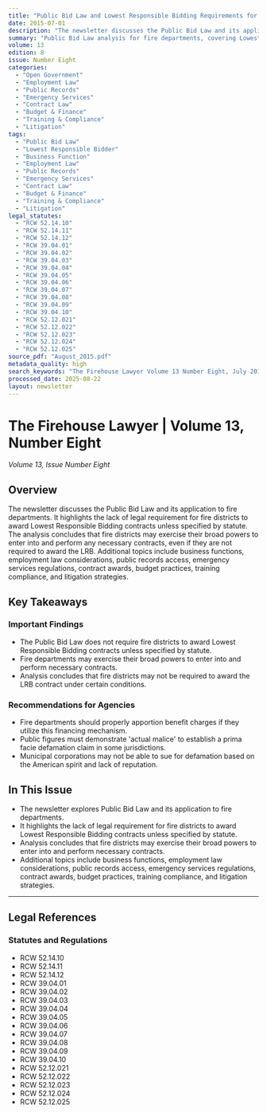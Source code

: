 ```yaml
---
title: "Public Bid Law and Lowest Responsible Bidding Requirements for Fire Districts"
date: 2015-07-01
description: "The newsletter discusses the Public Bid Law and its application to fire departments. It highlights the lack of legal requirement for fire districts to award Lowest Responsible Bidding contracts unless specified by statute. The analysis concludes that fire districts may exercise their broad powers to enter into and perform any necessary contracts, even if they are not required to award the LRB. Additional topics include business functions, employment law considerations, public records access, emergency services regulations, contract awards, budget practices, training compliance, and litigation strategies."
summary: "Public Bid Law analysis for fire departments, covering Lowest Responsible Bidding requirements and contract authority."
volume: 13
edition: 8
issue: Number Eight
categories:
  - "Open Government"
  - "Employment Law"
  - "Public Records"
  - "Emergency Services"
  - "Contract Law"
  - "Budget & Finance"
  - "Training & Compliance"
  - "Litigation"
tags:
  - "Public Bid Law"
  - "Lowest Responsible Bidder"
  - "Business Function"
  - "Employment Law"
  - "Public Records"
  - "Emergency Services"
  - "Contract Law"
  - "Budget & Finance"
  - "Training & Compliance"
  - "Litigation"
legal_statutes:
  - "RCW 52.14.10"
  - "RCW 52.14.11"
  - "RCW 52.14.12"
  - "RCW 39.04.01"
  - "RCW 39.04.02"
  - "RCW 39.04.03"
  - "RCW 39.04.04"
  - "RCW 39.04.05"
  - "RCW 39.04.06"
  - "RCW 39.04.07"
  - "RCW 39.04.08"
  - "RCW 39.04.09"
  - "RCW 39.04.10"
  - "RCW 52.12.021"
  - "RCW 52.12.022"
  - "RCW 52.12.023"
  - "RCW 52.12.024"
  - "RCW 52.12.025"
source_pdf: "August_2015.pdf"
metadata_quality: high
search_keywords: "The Firehouse Lawyer Volume 13 Number Eight, July 2015, Joseph F. Quinn Esq, newsletter contents legal updates"
processed_date: 2025-08-22
layout: newsletter
---
```


# The Firehouse Lawyer | Volume 13, Number Eight

*Volume 13, Issue Number Eight*

## Overview

The newsletter discusses the Public Bid Law and its application to fire departments. It highlights the lack of legal requirement for fire districts to award Lowest Responsible Bidding contracts unless specified by statute. The analysis concludes that fire districts may exercise their broad powers to enter into and perform any necessary contracts, even if they are not required to award the LRB. Additional topics include business functions, employment law considerations, public records access, emergency services regulations, contract awards, budget practices, training compliance, and litigation strategies.

## Key Takeaways

### Important Findings

- The Public Bid Law does not require fire districts to award Lowest Responsible Bidding contracts unless specified by statute.
- Fire departments may exercise their broad powers to enter into and perform necessary contracts.
- Analysis concludes that fire districts may not be required to award the LRB contract under certain conditions.

### Recommendations for Agencies

- Fire departments should properly apportion benefit charges if they utilize this financing mechanism.
- Public figures must demonstrate 'actual malice' to establish a prima facie defamation claim in some jurisdictions.
- Municipal corporations may not be able to sue for defamation based on the American spirit and lack of reputation.

## In This Issue

- The newsletter explores Public Bid Law and its application to fire departments.
- It highlights the lack of legal requirement for fire districts to award Lowest Responsible Bidding contracts unless specified by statute.
- Analysis concludes that fire districts may exercise their broad powers to enter into and perform necessary contracts.
- Additional topics include business functions, employment law considerations, public records access, emergency services regulations, contract awards, budget practices, training compliance, and litigation strategies.

---

## Legal References

### Statutes and Regulations

- RCW 52.14.10
- RCW 52.14.11
- RCW 52.14.12
- RCW 39.04.01
- RCW 39.04.02
- RCW 39.04.03
- RCW 39.04.04
- RCW 39.04.05
- RCW 39.04.06
- RCW 39.04.07
- RCW 39.04.08
- RCW 39.04.09
- RCW 39.04.10
- RCW 52.12.021
- RCW 52.12.022
- RCW 52.12.023
- RCW 52.12.024
- RCW 52.12.025

